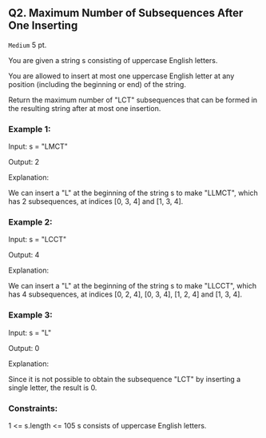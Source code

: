 ## Q2. Maximum Number of Subsequences After One Inserting
`Medium` 5 pt.

You are given a string s consisting of uppercase English letters.

You are allowed to insert at most one uppercase English letter at any position (including the beginning or end) of the string.

Return the maximum number of "LCT" subsequences that can be formed in the resulting string after at most one insertion.

 

### Example 1:

Input: s = "LMCT"

Output: 2

Explanation:

We can insert a "L" at the beginning of the string s to make "LLMCT", which has 2 subsequences, at indices [0, 3, 4] and [1, 3, 4].

### Example 2:

Input: s = "LCCT"

Output: 4

Explanation:

We can insert a "L" at the beginning of the string s to make "LLCCT", which has 4 subsequences, at indices [0, 2, 4], [0, 3, 4], [1, 2, 4] and [1, 3, 4].

### Example 3:

Input: s = "L"

Output: 0

Explanation:

Since it is not possible to obtain the subsequence "LCT" by inserting a single letter, the result is 0.

 

### Constraints:

1 <= s.length <= 105
s consists of uppercase English letters.